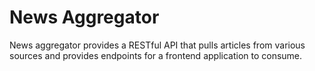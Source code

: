 # News Aggregator

News aggregator provides a RESTful API that pulls articles from various sources and provides endpoints for a frontend application to consume.